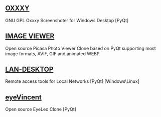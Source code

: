 
## [OXXXY](https://github.com/sergkrumas/oxxxy)
GNU GPL Oxxxy Screenshoter for Windows Desktop [PyQt]

## [IMAGE VIEWER](https://github.com/sergkrumas/image_viewer)
Open source Picasa Photo Viewer Clone based on PyQt supporting most image formats, AVIF, GIF and animated WEBP

## [LAN-DESKTOP](https://github.com/sergkrumas/lan_desktop)
Remote access tools for Local Networks [PyQt] [Windows\Linux]

## [eyeVincent](https://github.com/sergkrumas/eye_vincent)
Open source EyeLeo Clone [PyQt]
